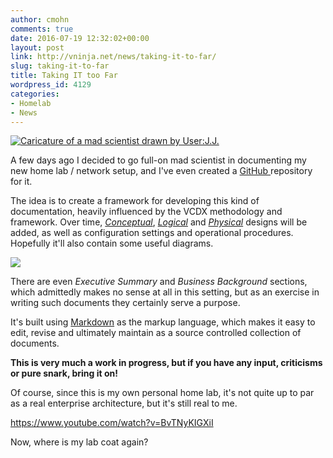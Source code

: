 ```yaml
---
author: cmohn
comments: true
date: 2016-07-19 12:32:02+00:00
layout: post
link: http://vninja.net/news/taking-it-to-far/
slug: taking-it-to-far
title: Taking IT too Far
wordpress_id: 4129
categories:
- Homelab
- News
---
```


[![Caricature of a mad scientist drawn by User:J.J.](http://vninja.net/wordpress/wp-content/uploads/2016/07/Mad_scientist_transparent_background.svg_-1024x959.png)](https://commons.wikimedia.org/wiki/File:Mad_scientist_transparent_background.svg)

A few days ago I decided to go full-on mad scientist in documenting my new home lab / network setup, and I've even created a [GitHub ](https://github.com/h0bbel/homelab)repository for it.

The idea is to create a framework for developing this kind of documentation, heavily influenced by the VCDX methodology and framework. Over time, [_Conceptual_](https://github.com/h0bbel/homelab/blob/master/Conceptual.md), [_Logical_](https://github.com/h0bbel/homelab/blob/master/Logical.md) and [_Physical_](https://github.com/h0bbel/homelab/blob/master/Physical.md) designs will be added, as well as configuration settings and operational procedures. Hopefully it'll also contain some useful diagrams.

[![](https://github.com/h0bbel/homelab/blob/master/images/conceptual.png?raw=true)](https://github.com/h0bbel/homelab/blob/master/images/conceptual.png)

There are even _Executive Summary_ and _Business Background_ sections, which admittedly makes no sense at all in this setting, but as an exercise in writing such documents they certainly serve a purpose.

It's built using [Markdown](https://daringfireball.net/projects/markdown/) as the markup language, which makes it easy to edit, revise and ultimately maintain as a source controlled collection of documents.

**This is very much a work in progress, but if you have any input, criticisms or pure snark, bring it on!**

Of course, since this is my own personal home lab, it's not quite up to par as a real enterprise architecture, but it's still real to me.

https://www.youtube.com/watch?v=BvTNyKIGXiI

Now, where is my lab coat again?
